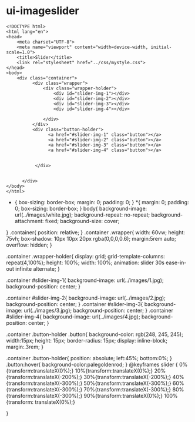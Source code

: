 # ui-imageslider
```
<!DOCTYPE html>
<html lang="en">
<head>
    <meta charset="UTF-8">
    <meta name="viewport" content="width=device-width, initial-scale=1.0">
    <title>Slider</title>
    <link rel="stylesheet" href="../css/mystyle.css">
</head>
<body>
    <div class="container">
          <div class="wrapper">
              <div class="wrapper-holder">
                  <div id="slider-img-1"></div>
                  <div id="slider-img-2"></div>
                  <div id="slider-img-3"></div>
                  <div id="slider-img-4"></div>

              </div>
          </div>
          <div class="button-holder">
                <a href="#slider-img-1" class="button"></a>
                <a href="#slider-img-2" class="button"></a>
                <a href="#slider-img-3" class="button"></a>
                <a href="#slider-img-4" class="button"></a>
          
          
           </div>


      </div>
</body>
</html>

```
* {
  box-sizing: border-box;
  margin: 0;
  padding: 0;
}
*{
  margin: 0;
  padding: 0;
  box-sizing: border-box;
}
body{
  background-image: url(../images/white.jpg);
  background-repeat: no-repeat;
  background-attachment: fixed;
  background-size: cover;
  
}
.container{
  position: relative;
}
.container .wrapper{
width: 60vw;
height: 75vh;
box-shadow: 10px 10px 20px rgba(0,0,0,0.6);
margin:5rem auto;
overflow: hidden;
}

.container .wrapper-holder{
  display: grid;
  grid-template-columns: repeat(4,100%);
  height: 100%;
  width: 100%;
  animation: slider 30s ease-in-out infinite alternate;
}

.container #slider-img-1{
  background-image: url(../images/1.jpg);
  background-position: center;
}

.container #slider-img-2{
  background-image: url(../images/2.jpg);
  background-position: center;
}
.container #slider-img-3{
  background-image: url(../images/3.jpg);
  background-position: center;
}
.container #slider-img-4{
  background-image: url(../images/4.jpg);
  background-position: center;
}

.container .button-holder .button{
  background-color: rgb(248, 245, 245);
  width:15px;
  height: 15px;
  border-radius: 15px;
  display: inline-block;
  margin:.3rem;
}

.container .button-holder{
  position: absolute;
  left:45%;
  bottom:0%;
}
.button:hover{
  background-color:palegoldenrod;
}
@keyframes slider {
  0%{transform:translateX(0%);}
  10%{transform:translateX(0%);}
  20%{transform:translateX(-200%);}
  30%{transform:translateX(-200%);}
  40%{transform:translateX(-300%);}
  50%{transform:translateX(-300%);}
  60%{transform:translateX(-300%);}
  70%{transform:translateX(-300%);}
  80%{transform:translateX(-300%);}
  90%{transform:translateX(0%);}
  100%{transform: translateX(0%);}
  
}

```

```

